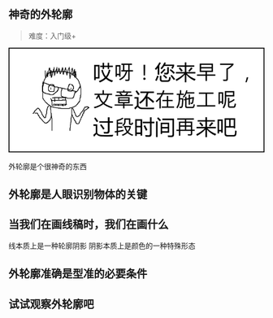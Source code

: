 ## 神奇的外轮廓
> 难度：入门级+
<img src="../images/您来早了.png" />

外轮廓是个很神奇的东西

## 外轮廓是人眼识别物体的关键

## 当我们在画线稿时，我们在画什么
线本质上是一种轮廓阴影
阴影本质上是颜色的一种特殊形态
## 外轮廓准确是型准的必要条件

## 试试观察外轮廓吧




